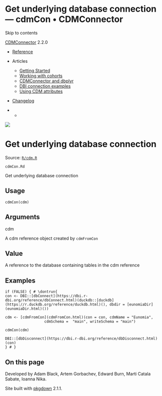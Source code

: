 # Get underlying database connection — cdmCon • CDMConnector

Skip to contents

[CDMConnector](../index.html) 2.2.0

  * [Reference](../reference/index.html)
  * Articles
    * [Getting Started](../articles/a01_getting-started.html)
    * [Working with cohorts](../articles/a02_cohorts.html)
    * [CDMConnector and dbplyr](../articles/a03_dbplyr.html)
    * [DBI connection examples](../articles/a04_DBI_connection_examples.html)
    * [Using CDM attributes](../articles/a06_using_cdm_attributes.html)
  * [Changelog](../news/index.html)


  *   * [](https://github.com/darwin-eu/CDMConnector/)



![](../logo.png)

# Get underlying database connection

Source: [`R/cdm.R`](https://github.com/darwin-eu/CDMConnector/blob/HEAD/R/cdm.R)

`cdmCon.Rd`

Get underlying database connection

## Usage
    
    
    cdmCon(cdm)

## Arguments

cdm
    

A cdm reference object created by `cdmFromCon`

## Value

A reference to the database containing tables in the cdm reference

## Examples
    
    
    if (FALSE) { # \dontrun{
    con <- DBI::[dbConnect](https://dbi.r-dbi.org/reference/dbConnect.html)(duckdb::[duckdb](https://r.duckdb.org/reference/duckdb.html)(), dbdir = [eunomiaDir](eunomiaDir.html)())
    
    cdm <- [cdmFromCon](cdmFromCon.html)(con = con, cdmName = "Eunomia",
                      cdmSchema =  "main", writeSchema = "main")
    
    cdmCon(cdm)
    
    DBI::[dbDisconnect](https://dbi.r-dbi.org/reference/dbDisconnect.html)(con)
    } # }
    

## On this page

Developed by Adam Black, Artem Gorbachev, Edward Burn, Marti Catala Sabate, Ioanna Nika.

Site built with [pkgdown](https://pkgdown.r-lib.org/) 2.1.1.

